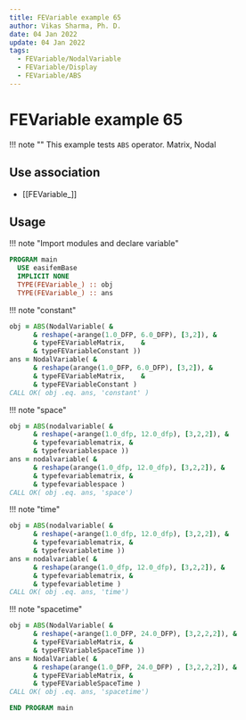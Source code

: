 ```yaml
---
title: FEVariable example 65
author: Vikas Sharma, Ph. D.
date: 04 Jan 2022
update: 04 Jan 2022
tags:
  - FEVariable/NodalVariable
  - FEVariable/Display
  - FEVariable/ABS
---
```


# FEVariable example 65

!!! note ""
This example tests `ABS` operator. Matrix, Nodal

## Use association

- [[FEVariable_]]

## Usage

!!! note "Import modules and declare variable"

```fortran
PROGRAM main
  USE easifemBase
  IMPLICIT NONE
  TYPE(FEVariable_) :: obj
  TYPE(FEVariable_) :: ans
```

!!! note "constant"

```fortran
obj = ABS(NodalVariable( &
      & reshape(-arange(1.0_DFP, 6.0_DFP), [3,2]), &
      & typeFEVariableMatrix,    &
      & typeFEVariableConstant ))
ans = NodalVariable( &
      & reshape(arange(1.0_DFP, 6.0_DFP), [3,2]), &
      & typeFEVariableMatrix,    &
      & typeFEVariableConstant )
CALL OK( obj .eq. ans, 'constant' )
```

!!! note "space"

```fortran
obj = ABS(nodalvariable( &
      & reshape(-arange(1.0_dfp, 12.0_dfp), [3,2,2]), &
      & typefevariablematrix, &
      & typefevariablespace ))
ans = nodalvariable( &
      & reshape(arange(1.0_dfp, 12.0_dfp), [3,2,2]), &
      & typefevariablematrix, &
      & typefevariablespace )
CALL OK( obj .eq. ans, 'space')
```

!!! note "time"

```fortran
obj = ABS(nodalvariable( &
      & reshape(-arange(1.0_dfp, 12.0_dfp), [3,2,2]), &
      & typefevariablematrix, &
      & typefevariabletime ))
ans = nodalvariable( &
      & reshape(arange(1.0_dfp, 12.0_dfp), [3,2,2]), &
      & typefevariablematrix, &
      & typefevariabletime )
CALL OK( obj .eq. ans, 'time')
```

!!! note "spacetime"

```fortran
obj = ABS(NodalVariable( &
      & reshape(-arange(1.0_DFP, 24.0_DFP), [3,2,2,2]), &
      & typeFEVariableMatrix, &
      & typeFEVariableSpaceTime ))
ans = NodalVariable( &
      & reshape(arange(1.0_DFP, 24.0_DFP) , [3,2,2,2]), &
      & typeFEVariableMatrix, &
      & typeFEVariableSpaceTime )
CALL OK( obj .eq. ans, 'spacetime')
```

```fortran
END PROGRAM main
```
